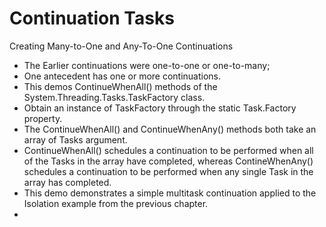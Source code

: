 # Continuation Tasks

Creating Many-to-One and Any-To-One Continuations

- The Earlier continuations were one-to-one or one-to-many; 
- One antecedent has one or more continuations. 
- This demos ContinueWhenAll() methods of the System.Threading.Tasks.TaskFactory class.
- Obtain an instance of TaskFactory through the static Task.Factory property.
- The ContinueWhenAll() and ContinueWhenAny() methods both take an array of Tasks argument. 
- ContinueWhenAll() schedules a continuation to be performed when all of the Tasks in the array have completed, whereas ContineWhenAny() schedules a continuation to be performed when any single Task in the array has completed. 
- This demo demonstrates a simple multitask continuation applied to the Isolation example from the previous chapter.
- 